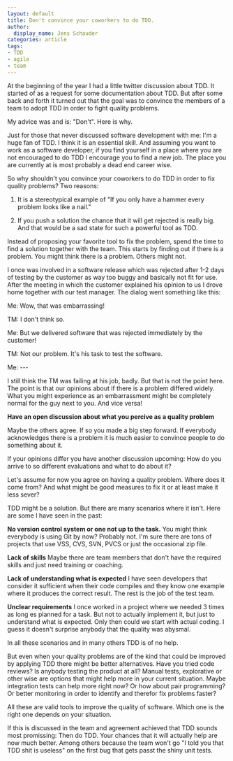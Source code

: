 ```yaml
---
layout: default
title: Don't convince your coworkers to do TDD.
author:
  display_name: Jens Schauder
categories: article
tags:
- TDD
- agile
- team
---
```


At the beginning of the year I had a little twitter discussion about TDD. 
It started of as a request for some documentation about TDD.
But after some back and forth it turned out that the goal was to convince the members of a team to adopt TDD in order to fight quality problems.

My advice was and is: "Don't".
Here is why.

Just for those that never discussed software development with me: I'm a huge fan of TDD. 
I think it is an essential skill.
And assuming you want to work as a software developer, if you find yourself in a place where you are not encouraged to do TDD I encourage you to find a new job.
The place you are currently at is most probably a dead end career wise.

So why shouldn't you convince your coworkers to do TDD in order to fix quality problems? 
Two reasons:

1. It is a stereotypical example of "If you only have a hammer every problem looks like a nail."

2. If you push a solution the chance that it will get rejected is really big. And that would be a sad state for such a powerful tool as TDD.

Instead of proposing your favorite tool to fix the problem, spend the time to find a solution together with the team.
This starts by finding out if there is a problem. 
You might think there is a problem. 
Others might not.

I once was involved in a software release which was rejected after 1-2 days of testing by the customer as way too buggy and basically not fit for use.
After the meeting in which the customer explained his opinion to us I drove home together with our test manager. 
The dialog went something like this:

Me: Wow, that was embarrassing!

TM: I don't think so.

Me: But we delivered software that was rejected immediately by the customer!

TM: Not our problem. 
It's his task to test the software.

Me: ---

I still think the TM was failing at his job, badly. 
But that is not the point here. 
The point is that our opinions about if there is a problem differed widely. 
What you might experience as an embarrassment might be completely normal for the guy next to you.
And vice versa!

**Have an open discussion about what you percive as a quality problem**

Maybe the others agree. 
If so you made a big step forward.
If everybody acknowledges there is a problem it is much easier to convince people to do something about it.

If your opinions differ you have another discussion upcoming: How do you arrive to so different evaluations and what to do about it?

Let's assume for now you agree on having a quality problem. 
Where does it come from?
And what might be good measures to fix it or at least make it less sever?

TDD might be a solution. 
But there are many scenarios where it isn't.
Here are some I have seen in the past:

**No version control system or one not up to the task.** 
You might think everybody is using Git by now?
Probably not. 
I'm sure there are tons of projects that use VSS, CVS, SVN, PVCS or just the occasional zip file.

**Lack of skills**
Maybe there are team members that don't have the required skills and just need training or coaching.

**Lack of understanding what is expected**
I have seen developers that consider it sufficient when their code compiles and they know one example where it produces the correct result.
The rest is the job of the test team.

**Unclear requirements**
I once worked in a project where we needed 3 times as long es planned for a task. 
But not to actually implement it, but just to understand what is expected. 
Only then could we start with actual coding.
I guess it doesn't surprise anybody that the quality was abysmal.

In all these scenarios and in many others TDD is of no help.

But even when your quality problems are of the kind that could be improved by applying TDD there might be better alternatives.
Have you tried code reviews?
Is anybody testing the product at all? 
Manual tests, explorative or other wise are options that might help more in your current situation.
Maybe integration tests can help more right now?
Or how about pair programming?
Or better monitoring in order to identify and therefor fix problems faster?

All these are valid tools to improve the quality of software.
Which one is the right one depends on your situation.

If this is discussed in the team and agreement achieved that TDD sounds most promissing: 
Then do TDD. 
Your chances that it will actually help are now much better. 
Among others because the team won't go "I told you that TDD shit is useless" on the first bug that gets passt the shiny unit tests.

